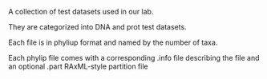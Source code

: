 A collection of test datasets used in our lab. 

They are categorized into DNA and prot test datasets.

Each file is in phyliup format and named by the number of taxa.

Each phylip file comes with a corresponding .info file describing the file and an optional .part RAxML-style partition file

